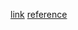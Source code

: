 
[link](https://youtu.be/_PwhiWxHK8o)
[reference](https://www.python-engineer.com/courses/mlfromscratch/07_svm/)
